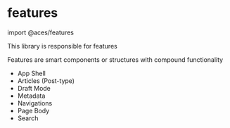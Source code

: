 # features

import @aces/features

This library is responsible for features

Features are smart components or structures with compound functionality

- App Shell
- Articles (Post-type)
- Draft Mode
- Metadata
- Navigations
- Page Body
- Search
